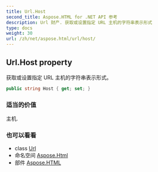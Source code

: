 ```yaml
---
title: Url.Host
second_title: Aspose.HTML for .NET API 参考
description: Url 财产. 获取或设置指定 URL 主机的字符串表示形式
type: docs
weight: 30
url: /zh/net/aspose.html/url/host/
---
```

## Url.Host property

获取或设置指定 URL 主机的字符串表示形式。

```csharp
public string Host { get; set; }
```

### 适当的价值

主机.

### 也可以看看

* class [Url](../)
* 命名空间 [Aspose.Html](../../url/)
* 部件 [Aspose.HTML](../../../)



